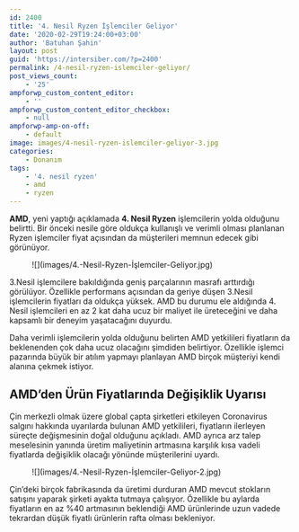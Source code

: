 ```yaml
---
id: 2400
title: '4. Nesil Ryzen İşlemciler Geliyor'
date: '2020-02-29T19:24:00+03:00'
author: 'Batuhan Şahin'
layout: post
guid: 'https://intersiber.com/?p=2400'
permalink: /4-nesil-ryzen-islemciler-geliyor/
post_views_count:
    - '25'
ampforwp_custom_content_editor:
    - ''
ampforwp_custom_content_editor_checkbox:
    - null
ampforwp-amp-on-off:
    - default
image: images/4-nesil-ryzen-islemciler-geliyor-3.jpg
categories:
    - Donanım
tags:
    - '4. nesil ryzen'
    - amd
    - ryzen
---
```


**AMD**, yeni yaptığı açıklamada **4. Nesil Ryzen** işlemcilerin yolda olduğunu belirtti. Bir önceki nesile göre oldukça kullanışlı ve verimli olması planlanan Ryzen işlemciler fiyat açısından da müşterileri memnun edecek gibi görünüyor.

<figure class="wp-block-image">![](images/4.-Nesil-Ryzen-İşlemciler-Geliyor.jpg)</figure>3.Nesil işlemcilere bakıldığında geniş parçalarının masrafı arttırdığı görülüyor. Özellikle performans açısından da geriye düşen 3.Nesil işlemcilerin fiyatları da oldukça yüksek. AMD bu durumu ele aldığında 4. Nesil işlemcileri en az 2 kat daha ucuz bir maliyet ile üreteceğini ve daha kapsamlı bir deneyim yaşatacağını duyurdu.

Daha verimli işlemcilerin yolda olduğunu belirten AMD yetkilileri fiyatların da beklenenden çok daha ucuz olacağını şimdiden belirtiyor. Özellikle işlemci pazarında büyük bir atılım yapmayı planlayan AMD birçok müşteriyi kendi alanına çekmek istiyor.

## AMD’den Ürün Fiyatlarında Değişiklik Uyarısı

Çin merkezli olmak üzere global çapta şirketleri etkileyen Coronavirus salgını hakkında uyarılarda bulunan AMD yetkilileri, fiyatların ilerleyen süreçte değişmesinin doğal olduğunu açıkladı. AMD ayrıca arz talep meselesinin yanında üretim maliyetinin artmasına karşılık kısa vadeli fiyatlarda değişiklik olacağı yönünde müşterilerini uyardı.

<figure class="wp-block-image">![](images/4.-Nesil-Ryzen-İşlemciler-Geliyor-2.jpg)</figure>Çin’deki birçok fabrikasında da üretimi durduran AMD mevcut stokların satışını yaparak şirketi ayakta tutmaya çalışıyor. Özellikle bu aylarda fiyatların en az %40 artmasının beklendiği AMD ürünlerinde uzun vadede tekrardan düşük fiyatlı ürünlerin rafta olması bekleniyor.